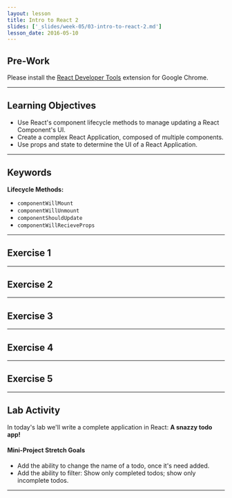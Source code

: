 ```yaml
---
layout: lesson
title: Intro to React 2
slides: ['_slides/week-05/03-intro-to-react-2.md']
lesson_date: 2016-05-10
---
```


## Pre-Work

Please install the [React Developer Tools](https://chrome.google.com/webstore/detail/react-developer-tools/fmkadmapgofadopljbjfkapdkoienihi?hl=en) extension for Google Chrome.

---

## Learning Objectives

- Use React's component lifecycle methods to manage updating a React Component's UI.
- Create a complex React Application, composed of multiple components.
- Use props and state to determine the UI of a React Application.

---

## Keywords

**Lifecycle Methods:**
- `componentWillMount`
- `componentWillUnmount`
- `componentShouldUpdate`
- `componentWillRecieveProps`

---

## Exercise 1

---

## Exercise 2

---

## Exercise 3

---

## Exercise 4

---

## Exercise 5


---

## Lab Activity

In today's lab we'll write a complete application in React: **A snazzy todo app!**

#### Mini-Project Stretch Goals
- Add the ability to change the name of a todo, once it's need added.
- Add the ability to filter: Show only completed todos; show only incomplete todos.

---
